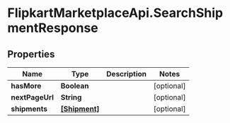 # FlipkartMarketplaceApi.SearchShipmentResponse

## Properties
Name | Type | Description | Notes
------------ | ------------- | ------------- | -------------
**hasMore** | **Boolean** |  | [optional] 
**nextPageUrl** | **String** |  | [optional] 
**shipments** | [**[Shipment]**](Shipment.md) |  | [optional] 
